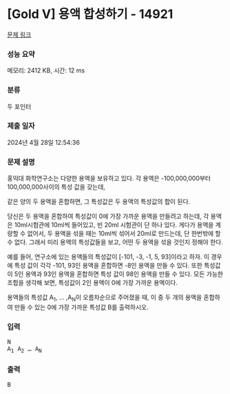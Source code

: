 # [Gold V] 용액 합성하기 - 14921 

[문제 링크](https://www.acmicpc.net/problem/14921) 

### 성능 요약

메모리: 2412 KB, 시간: 12 ms

### 분류

두 포인터

### 제출 일자

2024년 4월 28일 12:54:36

### 문제 설명

<p>홍익대 화학연구소는 다양한 용액을 보유하고 있다.  각 용액은 -100,000,000부터 100,000,000사이의 특성 값을 갖는데,</p>

<p>같은 양의 두 용액을 혼합하면, 그 특성값은 두 용액의 특성값의 합이 된다.</p>

<p>당신은 두 용액을 혼합하여 특성값이 0에 가장 가까운 용액을 만들려고 하는데, 각 용액은 10ml시험관에 10ml씩 들어있고, 빈 20ml 시험관이 단 하나 있다.  게다가 용액을 계량할 수 없어서, 두 용액을 섞을 때는 10ml씩 섞어서 20ml로 만드는데, 단 한번밖에 할 수 없다.  그래서 미리 용액의 특성값들을 보고, 어떤 두 용액을 섞을 것인지 정해야 한다.</p>

<p>예를 들어, 연구소에 있는 용액들의 특성값이 [-101, -3, -1, 5, 93]이라고 하자. 이 경우에 특성 값이 각각 -101, 93인 용액을 혼합하면 -8인 용액을 만들 수 있다. 또한 특성값이 5인 용액과 93인 용액을 혼합하면 특성 값이 98인 용액을 만들 수 있다.  모든 가능한 조합을 생각해 보면, 특성값이 2인 용액이 0에 가장 가까운 용액이다.</p>

<p>용액들의 특성값 A<sub>1</sub>, … ,A<sub>N</sub>이 오름차순으로 주어졌을 때, 이 중 두 개의 용액을 혼합하여 만들 수 있는 0에 가장 가까운 특성값 B를 출력하시오.</p>

### 입력 

 <pre>N
A<sub>1</sub> A<sub>2</sub> … A<sub>N</sub>
</pre>

### 출력 

 <pre>B</pre>

